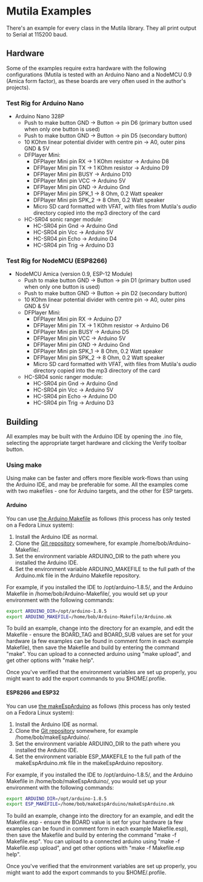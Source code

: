 # Mutila Examples

There's an example for every class in the Mutila library. They all print output to Serial at 115200 baud.

## Hardware

Some of the examples require extra hardware with the following configurations (Mutila is tested with an Arduino Nano and a NodeMCU 0.9 (Amica form factor), as these boards are very often used in the author's projects).

### Test Rig for Arduino Nano

- Arduino Nano 328P
    - Push to make button GND -> Button -> pin D6 (primary button used when only one button is used)
    - Push to make button GND -> Button -> pin D5 (secondary button)
    - 10 KOhm linear potential divider with centre pin -> A0, outer pins GND & 5V
    - DFPlayer Mini:
        - DFPlayer Mini pin RX -> 1 KOhm resistor -> Arduino D8
        - DFPlayer Mini pin TX -> 1 KOhm resistor -> Arduino D9
        - DFPlayer Mini pin BUSY -> Arduino D10
        - DFPlayer Mini pin VCC -> Arduino 5V
        - DFPlayer Mini pin GND -> Arduino Gnd
        - DFPlayer Mini pin SPK_1 -> 8 Ohm, 0.2 Watt speaker
        - DFPlayer Mini pin SPK_2 -> 8 Ohm, 0.2 Watt speaker
        - Micro SD card formatted with VFAT, with files from Mutila's *audio* directory copied into the mp3 directory of the card
    - HC-SR04 sonic ranger module:
        - HC-SR04 pin Gnd -> Arduino Gnd
        - HC-SR04 pin Vcc -> Arduino 5V
        - HC-SR04 pin Echo -> Arduino D4
        - HC-SR04 pin Trig -> Arduino D3

### Test Rig for NodeMCU (ESP8266)

- NodeMCU Amica (version 0.9, ESP-12 Module)
    - Push to make button GND -> Button -> pin D1 (primary button used when only one button is used)
    - Push to make button GND -> Button -> pin D2 (secondary button)
    - 10 KOhm linear potential divider with centre pin -> A0, outer pins GND & 5V
    - DFPlayer Mini:
        - DFPlayer Mini pin RX -> Arduino D7
        - DFPlayer Mini pin TX -> 1 KOhm resistor -> Arduino D6
        - DFPlayer Mini pin BUSY -> Arduino D5
        - DFPlayer Mini pin VCC -> Arduino 5V
        - DFPlayer Mini pin GND -> Arduino Gnd
        - DFPlayer Mini pin SPK_1 -> 8 Ohm, 0.2 Watt speaker
        - DFPlayer Mini pin SPK_2 -> 8 Ohm, 0.2 Watt speaker
        - Micro SD card formatted with VFAT, with files from Mutila's *audio* directory copied into the mp3 directory of the card
    - HC-SR04 sonic ranger module:
        - HC-SR04 pin Gnd -> Arduino Gnd
        - HC-SR04 pin Vcc -> Arduino 5V
        - HC-SR04 pin Echo -> Arduino D0
        - HC-SR04 pin Trig -> Arduino D3

## Building

All examples may be built with the Arduino IDE by opening the .ino file, selecting the appropriate target hardware and clicking the Verify toolbar button.

### Using make

Using make can be faster and offers more flexible work-flows than using the Arduino IDE, and may be preferable for some. All the examples come with two makefiles - one for Arduino targets, and the other for ESP targets.

#### Arduino

You can use [the Arduino Makefile](https://github.com/sudar/Arduino-Makefile) as follows (this process has only tested on a Fedora Linux system):

1. Install the Arduino IDE as normal.
2. Clone the [Git repository](https://github.com/sudar/Arduino-Makefile.git) somewhere, for example /home/bob/Arduino-Makefile/. 
3. Set the environment variable ARDUINO\_DIR to the path where you installed the Arduino IDE.
4. Set the environment variable ARDUINO\_MAKEFILE to the full path of the Arduino.mk file in the Arduino Makefile repository.

For example, if you installed the IDE to /opt/arduino-1.8.5/, and the Arduino Makefile in /home/bob/Arduino-Makefile/, you would set up your environment with the following commands:

```bash
export ARDUINO_DIR=/opt/arduino-1.8.5
export ARDUINO_MAKEFILE=/home/bob/Arduino-Makefile/Arduino.mk
```

To build an example, change into the directory for an example, and edit the Makefile - ensure the BOARD\_TAG and BOARD\_SUB values are set for your hardware (a few examples can be found in comment form in each example Makefile), then save the Makefile and build by entering the command "make". You can upload to a connected arduino using "make upload", and get other options with "make help".

Once you've verified that the environment variables are set up properly, you might want to add the export commands to you $HOME/.profile.

#### ESP8266 and ESP32

You can use [the makeEspArduino](https://github.com/plerup/makeEspArduino) as follows (this process has only tested on a Fedora Linux system):

1. Install the Arduino IDE as normal.
2. Clone the [Git repository](https://github.com/plerup/makeEspArduino.git) somewhere, for example /home/bob/makeEspArduino/.
3. Set the environment variable ARDUINO\_DIR to the path where you installed the Arduino IDE.
4. Set the environment variable ESP\_MAKEFILE to the full path of the makeEspArduino.mk file in the makeEspArduino repository.

For example, if you installed the IDE to /opt/arduino-1.8.5/, and the Arduino Makefile in /home/bob/makeEspArduino/, you would set up your environment with the following commands:

```bash
export ARDUINO_DIR=/opt/arduino-1.8.5
export ESP_MAKEFILE=/home/bob/makeEspArduino/makeEspArduino.mk
```

To build an example, change into the directory for an example, and edit the Makefile.esp - ensure the BOARD value is set for your hardware (a few examples can be found in comment form in each example Makefile.esp), then save the Makefile and build by entering the command "make -f Makefile.esp". You can upload to a connected arduino using "make -f Makefile.esp upload", and get other options with "make -f Makefile.esp help".

Once you've verified that the environment variables are set up properly, you might want to add the export commands to you $HOME/.profile.

